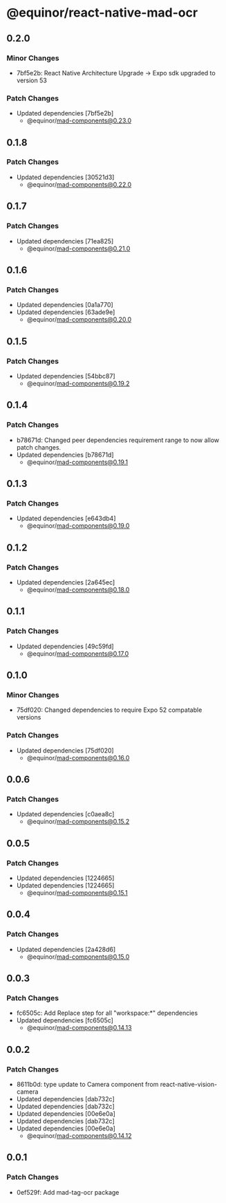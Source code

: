 # @equinor/react-native-mad-ocr

## 0.2.0

### Minor Changes

- 7bf5e2b: React Native Architecture Upgrade -> Expo sdk upgraded to version 53

### Patch Changes

- Updated dependencies [7bf5e2b]
    - @equinor/mad-components@0.23.0

## 0.1.8

### Patch Changes

- Updated dependencies [30521d3]
    - @equinor/mad-components@0.22.0

## 0.1.7

### Patch Changes

- Updated dependencies [71ea825]
    - @equinor/mad-components@0.21.0

## 0.1.6

### Patch Changes

- Updated dependencies [0a1a770]
- Updated dependencies [63ade9e]
    - @equinor/mad-components@0.20.0

## 0.1.5

### Patch Changes

- Updated dependencies [54bbc87]
    - @equinor/mad-components@0.19.2

## 0.1.4

### Patch Changes

- b78671d: Changed peer dependencies requirement range to now allow patch changes.
- Updated dependencies [b78671d]
    - @equinor/mad-components@0.19.1

## 0.1.3

### Patch Changes

- Updated dependencies [e643db4]
    - @equinor/mad-components@0.19.0

## 0.1.2

### Patch Changes

- Updated dependencies [2a645ec]
    - @equinor/mad-components@0.18.0

## 0.1.1

### Patch Changes

- Updated dependencies [49c59fd]
    - @equinor/mad-components@0.17.0

## 0.1.0

### Minor Changes

- 75df020: Changed dependencies to require Expo 52 compatable versions

### Patch Changes

- Updated dependencies [75df020]
    - @equinor/mad-components@0.16.0

## 0.0.6

### Patch Changes

- Updated dependencies [c0aea8c]
    - @equinor/mad-components@0.15.2

## 0.0.5

### Patch Changes

- Updated dependencies [1224665]
- Updated dependencies [1224665]
    - @equinor/mad-components@0.15.1

## 0.0.4

### Patch Changes

- Updated dependencies [2a428d6]
    - @equinor/mad-components@0.15.0

## 0.0.3

### Patch Changes

- fc6505c: Add Replace step for all "workspace:\*" dependencies
- Updated dependencies [fc6505c]
    - @equinor/mad-components@0.14.13

## 0.0.2

### Patch Changes

- 8611b0d: type update to Camera component from react-native-vision-camera
- Updated dependencies [dab732c]
- Updated dependencies [dab732c]
- Updated dependencies [00e6e0a]
- Updated dependencies [dab732c]
- Updated dependencies [00e6e0a]
    - @equinor/mad-components@0.14.12

## 0.0.1

### Patch Changes

- 0ef529f: Add mad-tag-ocr package
